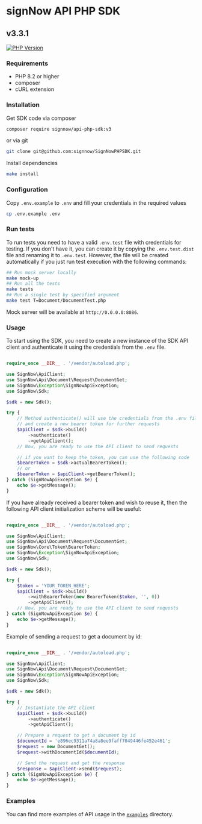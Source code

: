# signNow API PHP SDK
## v3.3.1

[![PHP Version](https://img.shields.io/badge/supported->=8.2-blue?logo=php)](https://php.net/)

### Requirements
- PHP 8.2 or higher
- composer
- cURL extension

### Installation
Get SDK code via composer
```bash
composer require signnow/api-php-sdk:v3
```
or via git
```bash
git clone git@github.com:signnow/SignNowPHPSDK.git
```
Install dependencies
```bash
make install
```

### Configuration
Copy `.env.example` to `.env` and fill your credentials in the required values
```bash
cp .env.example .env
```

### Run tests
To run tests you need to have a valid `.env.test` file with credentials for testing.
If you don't have it, you can create it by copying the `.env.test.dist` file and renaming it to `.env.test`.
However, the file will be created automatically if you just run test execution with the following commands:
```bash
## Run mock server locally
make mock-up
## Run all the tests
make tests
## Run a single test by specified argument
make test T=Document/DocumentTest.php
```
Mock server will be available at `http://0.0.0.0:8086`.

### Usage
To start using the SDK, you need to create a new instance of the SDK API client and authenticate it using the credentials from the `.env` file.
```php

require_once __DIR__ . '/vendor/autoload.php';

use SignNow\ApiClient;
use SignNow\Api\Document\Request\DocumentGet;
use SignNow\Exception\SignNowApiException;
use SignNow\Sdk;

$sdk = new Sdk();

try {
    // Method authenticate() will use the credentials from the .env file
    // and create a new bearer token for further requests
    $apiClient = $sdk->build()
        ->authenticate()
        ->getApiClient();
    // Now, you are ready to use the API client to send requests

    // if you want to keep the token, you can use the following code
    $bearerToken = $sdk->actualBearerToken();
    // or
    $bearerToken = $apiClient->getBearerToken();
} catch (SignNowApiException $e) {
    echo $e->getMessage();
}
```
If you have already received a bearer token and wish to reuse it, then the following API client initialization scheme will be useful:
```php

require_once __DIR__ . '/vendor/autoload.php';

use SignNow\ApiClient;
use SignNow\Api\Document\Request\DocumentGet;
use SignNow\Core\Token\BearerToken;
use SignNow\Exception\SignNowApiException;
use SignNow\Sdk;

$sdk = new Sdk();

try {
    $token = 'YOUR_TOKEN_HERE';
    $apiClient = $sdk->build()
        ->withBearerToken(new BearerToken($token, '', 0))
        ->getApiClient();
    // Now, you are ready to use the API client to send requests
} catch (SignNowApiException $e) {
    echo $e->getMessage();
}
```
Example of sending a request to get a document by id:
```php

require_once __DIR__ . '/vendor/autoload.php';

use SignNow\ApiClient;
use SignNow\Api\Document\Request\DocumentGet;
use SignNow\Exception\SignNowApiException;
use SignNow\Sdk;

$sdk = new Sdk();

try {
    // Instantiate the API client
    $apiClient = $sdk->build()
        ->authenticate()
        ->getApiClient();

    // Prepare a request to get a document by id
    $documentId = 'e896ec9311a74a8a8ee9faff7049446fe452e461';
    $request = new DocumentGet();
    $request->withDocumentId($documentId);

    // Send the request and get the response
    $response = $apiClient->send($request);
} catch (SignNowApiException $e) {
    echo $e->getMessage();
}
```

### Examples
You can find more examples of API usage in the [`examples`](./examples) directory.
